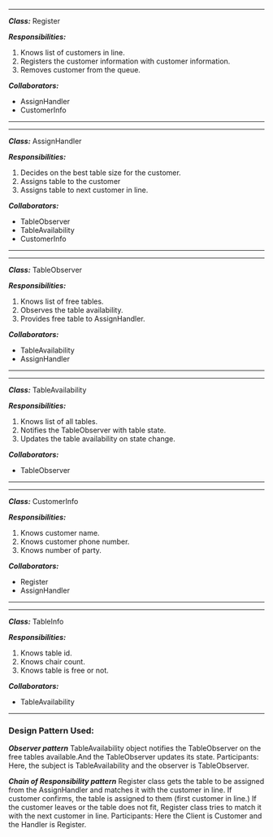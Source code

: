 
---

***Class:*** Register

***Responsibilities:***

1.	Knows list of customers in line.
2.	Registers the customer information with customer information.
3.	Removes customer from the queue.

***Collaborators:***
- AssignHandler
- CustomerInfo
---
---
***Class:*** AssignHandler

***Responsibilities:***
1.	Decides on the best table size for the customer.
2.	Assigns table to the customer
3.	Assigns table to next customer in line.

***Collaborators:***
- TableObserver
- TableAvailability
- CustomerInfo

---
---

***Class:*** TableObserver

***Responsibilities:***
1.	Knows list of free tables.
2.	Observes the table availability.
3.	Provides free table to AssignHandler.

***Collaborators:***
- TableAvailability
- AssignHandler

---
---

***Class:*** TableAvailability

***Responsibilities:***
1.	Knows list of all tables.
2.	Notifies the TableObserver with table state.
3.	Updates the table availability on state change.

***Collaborators:***
- TableObserver

---
---

***Class:*** CustomerInfo

***Responsibilities:***
1.	Knows customer name.
2.	Knows customer phone number.
3.	Knows number of party.

***Collaborators:***
- Register
- AssignHandler

---
---

***Class:*** TableInfo

***Responsibilities:***
1.	Knows table id.
2.	Knows chair count.
3.	Knows table is free or not.

***Collaborators:***
- TableAvailability

---

### Design Pattern Used: 
***Observer pattern***
TableAvailability object notifies the TableObserver on the free tables available.And the TableObserver updates its state.
Participants: Here, the subject is TableAvailability and the observer is TableObserver.

***Chain of Responsibility pattern***
Register class gets the table to be assigned from the AssignHandler and matches it with the customer in line. If customer confirms, the table is assigned to them (first customer in line.) If the customer leaves or the table does not fit, Register class tries to match it with the next customer in line.
Participants: Here the Client is Customer and the Handler is Register.
